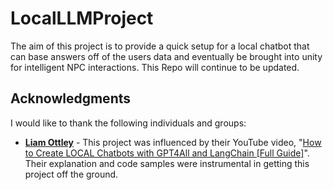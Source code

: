 # LocalLLMProject
The aim of this project is to provide a quick setup for a local chatbot that can base answers off of the users data and eventually be brought into unity for intelligent NPC interactions. 
This Repo will continue to be updated. 

## Acknowledgments

I would like to thank the following individuals and groups:

* **[Liam Ottley](https://www.youtube.com/@LiamOttley)** - This project was influenced by their YouTube video, "[How to Create LOCAL Chatbots with GPT4All and LangChain [Full Guide]](https://www.youtube.com/watch?v=4p1Fojur8Zw)". Their explanation and code samples were instrumental in getting this project off the ground. 



